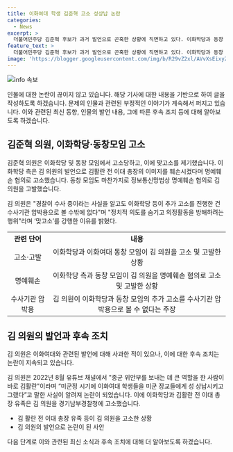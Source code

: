 ```yaml
---
title: 이화여대 학생 김준혁 고소 성상납 논란
categories:
  - News
excerpt: >
  더불어민주당 김준혁 후보가 과거 발언으로 곤혹한 상황에 직면하고 있다. 이화학당과 동창 모임으로부터 고소당한 후에 김 후보는 수사기관 압박용이라며 맞고소를 제기했다. 김 후보는 발언으로 논란이 된 바 있으며, 이화학당과 관련자들을 명예훼손 혐의로 고소했다. 이에 대해 김 후보는 수사 중인데도 추가 고소는 수사기관 압박용이라며 의도를 숨기고 정치적 의도가 있다고 주장했다.
feature_text: >
  더불어민주당 김준혁 후보가 과거 발언으로 곤혹한 상황에 직면하고 있다. 이화학당과 동창 모임으로부터 고소당한 후에 김 후보는 수사기관 압박용이라며 맞고소를 제기했다. 김 후보는 발언으로 논란이 된 바 있으며, 이화학당과 관련자들을 명예훼손 혐의로 고소했다. 이에 대해 김 후보는 수사 중인데도 추가 고소는 수사기관 압박용이라며 의도를 숨기고 정치적 의도가 있다고 주장했다.
image: 'https://blogger.googleusercontent.com/img/b/R29vZ2xl/AVvXsEixyZcFfHzMRdzZMjFBmAUKJYCLCGyLL1o632UiGVXcaFdKo_bkvkuCioo0uUKlGfBVcT3P84aROyZIXSBEx3Aw5nCQ3pTgDom1WDC4m8eifvWiAmWEEVb4x6G_l8C0QH225ldMjyaFvpxGEBGNO37VmDTDMHGhJPq73UglMfDca1-0aw/s1600/blogspot.png'
---
```


<p><img src="https://blogger.googleusercontent.com/img/b/R29vZ2xl/AVvXsEixyZcFfHzMRdzZMjFBmAUKJYCLCGyLL1o632UiGVXcaFdKo_bkvkuCioo0uUKlGfBVcT3P84aROyZIXSBEx3Aw5nCQ3pTgDom1WDC4m8eifvWiAmWEEVb4x6G_l8C0QH225ldMjyaFvpxGEBGNO37VmDTDMHGhJPq73UglMfDca1-0aw/s1600/blogspot.png" alt="info 속보" /></p>

<p>인물에 대한 논란이 끊이지 않고 있습니다. 해당 기사에 대한 내용을 기반으로 하여 글을 작성하도록 하겠습니다. 문제의 인물과 관련된 부정적인 이야기가 계속해서 퍼지고 있습니다. 이와 관련된 최신 동향, 인물의 발언 내용, 그에 따른 후속 조치 등에 대해 알아보도록 하겠습니다. </p>

<h2 data-ke-size="size26">김준혁 의원, 이화학당·동창모임 고소</h2>

<p>김준혁 의원은 이화학당 및 동창 모임에서 고소당하고, 이에 맞고소를 제기했습니다. 이화학당 측은 김 의원의 발언으로 김활란 전 이대 총장의 이미지를 훼손시켰다며 명예훼손 혐의로 고소했습니다. 동창 모임도 마찬가지로 정보통신망법상 명예훼손 혐의로 김 의원을 고발했습니다.</p>

<p data-ke-size="size16">김 의원은 "경찰이 수사 중이라는 사실을 알고도 이화학당 등이 추가 고소를 진행한 건 수사기관 압박용으로 볼 수밖에 없다"며 "정치적 의도를 숨기고 의정활동을 방해하려는 행위"라며 ‘맞고소’를 강행한 이유를 밝혔다.</p>

<table>
  <tr>
    <td style="text-align: center; height: 17px;"><b>관련 단어</b></td>
    <td style="text-align: center; height: 17px;"><b>내용</b></td>
  </tr>
  <tr>
    <td style="text-align: center; height: 17px;">고소·고발</td>
    <td style="text-align: center; height: 17px;">이화학당과 이화여대 동창 모임이 김 의원을 고소 및 고발한 상황</td>
  </tr>
  <tr>
    <td style="text-align: center; height: 17px;">명예훼손</td>
    <td style="text-align: center; height: 17px;">이화학당 측과 동창 모임이 김 의원을 명예훼손 혐의로 고소 및 고발한 상황</td>
  </tr>
  <tr>
    <td style="text-align: center; height: 17px;">수사기관 압박용</td>
    <td style="text-align: center; height: 17px;">김 의원이 이화학당과 동창 모임의 추가 고소를 수사기관 압박용으로 볼 수 없다는 주장</td>
  </tr>
</table>

<h2 data-ke-size="size26">김 의원의 발언과 후속 조치</h2>

<p>김 의원은 이화여대와 관련된 발언에 대해 사과한 적이 있으나, 이에 대한 후속 조치는 논란이 지속되고 있습니다.</p>

<p data-ke-size="size16">김 의원은 2022년 8월 유튜브 채널에서 "종군 위안부를 보내는 데 큰 역할을 한 사람이 바로 김활란"이라며 “미군정 시기에 이화여대 학생들을 미군 장교들에게 성 상납시키고 그랬다”고 말한 사실이 알려져 논란이 되었습니다. 이에 이화학당과 김활란 전 이대 총장 유족은 김 의원을 경기남부경찰청에 고소했습니다.</p>

<ul>
  <li>김 활란 전 이대 총장 유족 등이 김 의원을 고소한 상황</li>
  <li>김 의원의 발언으로 논란이 된 사안</li>
</ul>

<p>다음 단계로 이와 관련된 최신 소식과 후속 조치에 대해 더 알아보도록 하겠습니다.</p>

<p data-ke-size="size16">&nbsp;</p>

